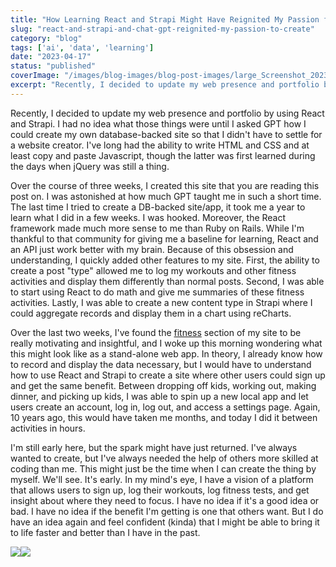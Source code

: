 ```yaml
---
title: "How Learning React and Strapi Might Have Reignited My Passion for Creating"
slug: "react-and-strapi-and-chat-gpt-reignited-my-passion-to-create"
category: "blog"
tags: ['ai', 'data', 'learning']
date: "2023-04-17"
status: "published"
coverImage: "/images/blog-images/blog-post-images/large_Screenshot_2023_04_16_at_11_24_59_PM_46acc8d3d5.png"
excerpt: "Recently, I decided to update my web presence and portfolio by using React and Strapi. I had no idea what those things were until I asked GPT how I could create my own database-backed site so that ..."
---
```


Recently, I decided to update my web presence and portfolio by using React and Strapi. I had no idea what those things were until I asked GPT how I could create my own database-backed site so that I didn't have to settle for a website creator. I've long had the ability to write HTML and CSS and at least copy and paste Javascript, though the latter was first learned during the days when jQuery was still a thing.

Over the course of three weeks, I created this site that you are reading this post on. I was astonished at how much GPT taught me in such a short time. The last time I tried to create a DB-backed site/app, it took me a year to learn what I did in a few weeks. I was hooked. Moreover, the React framework made much more sense to me than Ruby on Rails. While I'm thankful to that community for giving me a baseline for learning, React and an API just work better with my brain. Because of this obsession and understanding, I quickly added other features to my site. First, the ability to create a post "type" allowed me to log my workouts and other fitness activities and display them differently than normal posts. Second, I was able to start using React to do math and give me summaries of these fitness activities. Lastly, I was able to create a new content type in Strapi where I could aggregate records and display them in a chart using reCharts.

Over the last two weeks, I've found the [fitness](/fitness) section of my site to be really motivating and insightful, and I woke up this morning wondering what this might look like as a stand-alone web app. In theory, I already know how to record and display the data necessary, but I would have to understand how to use React and Strapi to create a site where other users could sign up and get the same benefit. Between dropping off kids, working out, making dinner, and picking up kids, I was able to spin up a new local app and let users create an account, log in, log out, and access a settings page. Again, 10 years ago, this would have taken me months, and today I did it between activities in hours.

I'm still early here, but the spark might have just returned. I've always wanted to create, but I've always needed the help of others more skilled at coding than me. This might just be the time when I can create the thing by myself. We'll see. It's early. In my mind's eye, I have a vision of a platform that allows users to sign up, log their workouts, log fitness tests, and get insight about where they need to focus. I have no idea if it's a good idea or bad. I have no idea if the benefit I'm getting is one that others want. But I do have an idea again and feel confident (kinda) that I might be able to bring it to life faster and better than I have in the past.

![](/images/blog-images/blog-post-images/large_Screenshot_2023_04_16_at_11_24_59_PM_46acc8d3d5.png)![](/images/blog-images/blog-post-images/large_Screenshot_2023_04_16_at_11_25_09_PM_6efa5636a0.png)